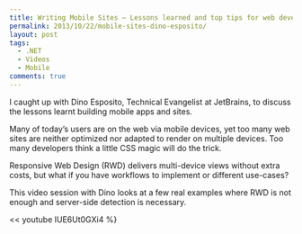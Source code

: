 ```yaml
---
title: Writing Mobile Sites – Lessons learned and top tips for web developers
permalink: 2013/10/22/mobile-sites-dino-esposito/
layout: post
tags:
  - .NET
  - Videos
  - Mobile
comments: true
---
```


I caught up with Dino Esposito, Technical Evangelist at JetBrains, to discuss the lessons learnt building mobile apps and sites. 

Many of today’s users are on the web via mobile devices, yet too many web sites are neither optimized nor adapted to render on multiple devices. Too many developers think a little CSS magic will do the trick. 

Responsive Web Design (RWD) delivers multi-device views without extra costs, but what if you have workflows to implement or different use-cases? 

This video session with Dino looks at a few real examples where RWD is not enough and server-side detection is necessary.

<< youtube IUE6Ut0GXi4 %}
